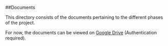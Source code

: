 ##Documents

This directory consists of the documents pertaining to the different phases of the project.

For now, the documents can be viewed on [Google Drive](https://drive.google.com/open?id=0B3UOVUHmYJIxZ08weTU1cXlITHc&authuser=0) (Authentication required).
